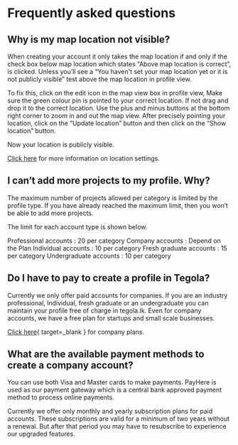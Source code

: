 # Frequently asked questions

## Why is my map location not visible?

When creating your account it only takes the map location if and only if the check box below map location which states “Above map location is correct”, is clicked. Unless you’ll see a “You haven't set your map location yet or it is not publicly visible” test above the map location in profile view.

To fix this, click on the edit icon in the map view box in profile view, Make sure the green colour pin is pointed to your correct location. If not drag and drop it to the correct location. Use the plus and minus buttons at the bottom right corner to zoom in and out the map view. After precisely pointing your location, click on the “Update location” button and then click on the “Show location” button.

Now your location is publicly visible.

[Click here](/completing-profiles/features/#map_location) for more information on location settings.

## I can’t add more projects to my profile. Why?

The maximum number of projects allowed per category is limited by the profile type. If you have already reached the maximum limit, then you won’t be able to add more projects.

The limit for each account type is shown below.

Professional accounts        : 20 per category
Company accounts         : Depend on the Plan
Individual accounts         : 10 per category
Fresh graduate accounts    : 15 per category
Undergraduate accounts    : 10 per category

## Do I have to pay to create a profile in Tegola?

Currently we only offer paid accounts for companies. If you are an industry professional, Individual, fresh graduate or an undergraduate you can maintain your profile free of charge in tegola.lk. Even for company accounts, we have a free plan for startups and small scale businesses.

[Click here](https://tegola.lk/company-pricing){ target=_blank } for company plans.

## What are the available payment methods to create a company account?

You can use both Visa and Master cards to make payments. PayHere is used as our payment gateway which is a central bank approved payment method to process online payments.

Currently we offer only monthly and yearly subscription plans for paid accounts. These subscriptions are valid for a minimum of two years without a renewal. But after that period you may have to resubscribe to experience our upgraded features.



